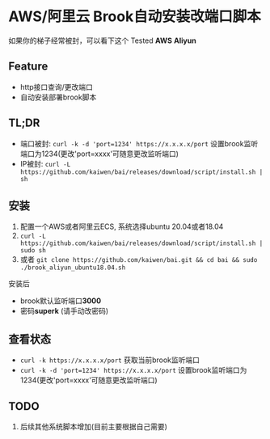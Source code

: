 # AWS/阿里云 Brook自动安装改端口脚本
如果你的梯子经常被封，可以看下这个
Tested **AWS** **Aliyun**

## Feature
+ http接口查询/更改端口
+ 自动安装部署brook脚本

## TL;DR
+ 端口被封: `curl -k -d 'port=1234' https://x.x.x.x/port` 设置brook监听端口为1234(更改'port=xxxx'可随意更改监听端口)
+ IP被封: `curl -L https://github.com/kaiwen/bai/releases/download/script/install.sh | sh`

## 安装

1. 配置一个AWS或者阿里云ECS, 系统选择ubuntu 20.04或者18.04
2. `curl -L https://github.com/kaiwen/bai/releases/download/script/install.sh | sudo sh`
3. 或者 `git clone https://github.com/kaiwen/bai.git && cd bai && sudo ./brook_aliyun_ubuntu18.04.sh`

安装后
+ brook默认监听端口**3000**
+ 密码**superk** (请手动改密码)

## 查看状态

+ `curl -k https://x.x.x.x/port` 获取当前brook监听端口
+ `curl -k -d 'port=1234' https://x.x.x.x/port` 设置brook监听端口为1234(更改'port=xxxx'可随意更改监听端口)

## TODO

1. 后续其他系统脚本增加(目前主要根据自己需要)
